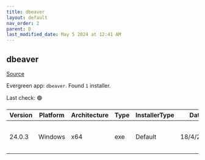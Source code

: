 ```yaml
---
title: dbeaver
layout: default
nav_order: 2
parent: D
last_modified_date: May 5 2024 at 12:41 AM
---
```


## dbeaver

[Source](https://github.com/dbeaver/dbeaver)

Evergreen app: `dbeaver`. Found `1` installer.

Last check: 🟢

| Version | Platform | Architecture | Type | InstallerType | Date      | Size      | URI                                                                                                                                                                                              |
| ------- | -------- | ------------ | ---- | ------------- | --------- | --------- | ------------------------------------------------------------------------------------------------------------------------------------------------------------------------------------------------ |
| 24.0.3  | Windows  | x64          | exe  | Default       | 18/4/2024 | 122873312 | [https://github.com/dbeaver/dbeaver/releases/download/24.0.3/dbeaver-ce-24.0.3-x86_64-setup.exe](https://github.com/dbeaver/dbeaver/releases/download/24.0.3/dbeaver-ce-24.0.3-x86_64-setup.exe) |
